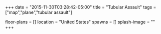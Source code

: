 +++
date = "2015-11-30T03:28:42-05:00"
title = "Tubular Assault"
tags = ["map","plane","tubular assault"]

floor-plans = []
location = "United States"
spawns = []
splash-image = ""
+++
